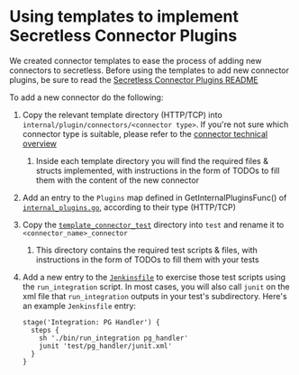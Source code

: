 # Using templates to implement Secretless Connector Plugins

We created connector templates to ease the process of adding new connectors to secretless.
Before using the templates to add new connector plugins, be sure to read the [Secretless Connector Plugins README](https://github.com/cyberark/secretless-broker/blob/master/pkg/secretless/plugin/connector/README.md)

To add a new connector do the following:

1. Copy the relevant template directory (HTTP/TCP) into `internal/plugin/connectors/<connector type>`. 
If you're not sure which connector type is suitable, please refer to the [connector technical overview](https://github.com/cyberark/secretless-broker/tree/master/pkg/secretless/plugin/connector#technical-overview)
    1. Inside each template directory you will find the required files & structs implemented, 
    with instructions in the form of TODOs to fill them with the content of the new connector
1.  Add an entry to the `Plugins` map defined in GetInternalPluginsFunc() of
    [`internal_plugins.go`](../../pkg/secretless/plugin/sharedobj/internal_plugins.go), according to their type (HTTP/TCP)
1. Copy the [`template_connector_test`](template_connector_test) directory into `test` and rename it to `<connector_name>_connector`
    1. This directory contains the required test scripts & files, with instructions in the form of TODOs to fill them with your tests
1. Add a new entry to the [`Jenkinsfile`](../../Jenkinsfile) to exercise those test scripts using the `run_integration` script. In most cases, you will also call `junit` on the xml file that `run_integration` outputs in your test's subdirectory.
    Here's an example `Jenkinsfile` entry:
    
    ```
    stage('Integration: PG Handler') {
      steps {
        sh './bin/run_integration pg_handler'
        junit 'test/pg_handler/junit.xml'
      }
    }
    ```
